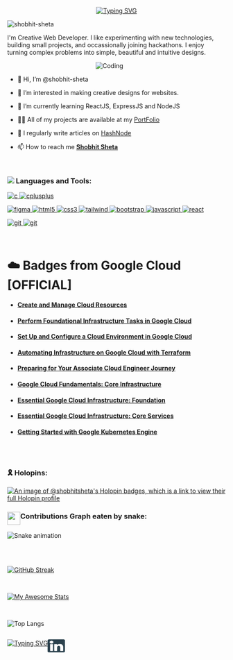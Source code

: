 <div align="center">
  
[![Typing SVG](https://readme-typing-svg.demolab.com?font=ubuntu&weight=900&size=30&duration=3000&pause=1000&color=3D698E&center=true&vCenter=true&width=435&lines=Hola!+It%2Cs+Shobhit+Sheta+;I+am+a...;UI+and+Web+Developer)](https://git.io/typing-svg)
  
</div>

<p align="left"> <img src="https://komarev.com/ghpvc/?username=shobhit-sheta&label=Profile%20views&color=0e75b6&style=flat" alt="shobhit-sheta" /> </p>

I'm Creative Web Developer. I like experimenting with new technologies, building small projects, and occassionally joining hackathons. I enjoy turning complex problems into simple, beautiful and intuitive designs.

<div>

<img align="right" alt="Coding" width="300" src="https://media.giphy.com/media/qgQUggAC3Pfv687qPC/giphy.gif">

<br>



- 👋 Hi, I’m @shobhit-sheta
- 👀 I’m interested in making creative designs for websites.
- 🌱 I’m currently learning ReactJS, ExpressJS and NodeJS

- 👨‍💻 All of my projects are available at my [PortFolio](https://shobhits-resume.netlify.app/)

- 📝 I regularly write articles on [HashNode](https://shobhitsheta.hashnode.dev/)

- 📫 How to reach me **[Shobhit Sheta](mailto:shobhitsheta@gmail.com)**

<br>


<h3 align="left"><img src = "https://media2.giphy.com/media/QssGEmpkyEOhBCb7e1/giphy.gif?cid=ecf05e47a0n3gi1bfqntqmob8g9aid1oyj2wr3ds3mg700bl&rid=giphy.gif" width = 30px align="top"> Languages and Tools:</h3>

<p align="left"> 
<a href="https://www.cprogramming.com/" target="_blank" rel="noreferrer"> <img src="https://skillicons.dev/icons?i=c" alt="c" width="40" height="40"/> </a> 
<a href="https://www.w3schools.com/cpp/" target="_blank" rel="noreferrer"> <img src="https://skillicons.dev/icons?i=cpp" alt="cplusplus" width="40" height="40"/> </a> 


<a href="https://www.figma.com/" target="_blank" rel="noreferrer"> <img src="https://skillicons.dev/icons?i=figma" alt="figma" width="40" height="40"/> </a> 
<a href="https://www.w3.org/html/" target="_blank" rel="noreferrer"> <img src="https://skillicons.dev/icons?i=html" alt="html5" width="40" height="40"/> </a> 
<a href="https://www.w3schools.com/css/" target="_blank" rel="noreferrer"> <img src="https://skillicons.dev/icons?i=css" alt="css3" width="40" height="40"/> </a> 
<a href="https://tailwindcss.com/" target="_blank" rel="noreferrer"> <img src="https://skillicons.dev/icons?i=tailwind" alt="tailwind" width="40" height="40"/> </a>
<a href="https://getbootstrap.com" target="_blank" rel="noreferrer"> <img src="https://skillicons.dev/icons?i=bootstrap" alt="bootstrap" width="40" height="40"/> </a>
<a href="https://developer.mozilla.org/en-US/docs/Web/JavaScript" target="_blank" rel="noreferrer"> <img src="https://skillicons.dev/icons?i=javascript" alt="javascript" width="40" height="40"/> </a> 
<a href="https://reactjs.org/" target="_blank" rel="noreferrer"> <img src="https://skillicons.dev/icons?i=react" alt="react" width="40" height="40"/> </a> 
 

<a href="https://git-scm.com/" target="_blank" rel="noreferrer"> <img src="https://skillicons.dev/icons?i=git" alt="git" width="40" height="40"/> </a> 
<a href="https://github.com/" target="_blank" rel="noreferrer"> <img src="https://skillicons.dev/icons?i=github" alt="git" width="40" height="40"/> </a> 
 
</p>

<br>

# ☁️ Badges from Google Cloud [OFFICIAL]

- #### [Create and Manage Cloud Resources](https://www.cloudskillsboost.google/public_profiles/5cb4eef7-7a40-44d0-b906-9d11e94cc9e4/badges/3032194)
- #### [Perform Foundational Infrastructure Tasks in Google Cloud](https://www.cloudskillsboost.google/public_profiles/5cb4eef7-7a40-44d0-b906-9d11e94cc9e4/badges/3025933)
- #### [Set Up and Configure a Cloud Environment in Google Cloud](https://www.cloudskillsboost.google/public_profiles/5cb4eef7-7a40-44d0-b906-9d11e94cc9e4/badges/3028013)
- #### [Automating Infrastructure on Google Cloud with Terraform](https://www.cloudskillsboost.google/public_profiles/5cb4eef7-7a40-44d0-b906-9d11e94cc9e4/badges/3032968)
- #### [Preparing for Your Associate Cloud Engineer Journey](https://www.cloudskillsboost.google/public_profiles/5cb4eef7-7a40-44d0-b906-9d11e94cc9e4/badges/2997719)
- #### [Google Cloud Fundamentals: Core Infrastructure](https://www.cloudskillsboost.google/public_profiles/5cb4eef7-7a40-44d0-b906-9d11e94cc9e4/badges/3033129)
- #### [Essential Google Cloud Infrastructure: Foundation](https://www.cloudskillsboost.google/public_profiles/5cb4eef7-7a40-44d0-b906-9d11e94cc9e4/badges/3033995)
- #### [Essential Google Cloud Infrastructure: Core Services](https://www.cloudskillsboost.google/public_profiles/5cb4eef7-7a40-44d0-b906-9d11e94cc9e4/badges/3042167)
- #### [Getting Started with Google Kubernetes Engine](https://www.cloudskillsboost.google/public_profiles/5cb4eef7-7a40-44d0-b906-9d11e94cc9e4/badges/3042167)
<br>


<br>

<h3 align="left">
🎗️ Holopins:
</h3>

[![An image of @shobhitsheta's Holopin badges, which is a link to view their full Holopin profile](https://holopin.me/shobhitsheta)](https://holopin.io/@shobhitsheta)
<br>

<h3 align="left">
<img src="https://media.giphy.com/media/iY8CRBdQXODJSCERIr/giphy.gif" width="30" height="30" align="top">Contributions Graph eaten by snake:
</h3>

![Snake animation](https://github.com/shobhit-sheta/shobhit-sheta/blob/output/github-contribution-grid-snake.svg)

<br>

<br>

[![GitHub Streak](https://github-readme-streak-stats.herokuapp.com?user=shobhit-sheta&theme=blueberry&background=003140&stroke=6E6E6E&ring=0088B0&currStreakNum=FFFFFF&fire=FFFFFF&sideNums=B8B8B8&currStreakLabel=CFCFCF&sideLabels=BABABA&dates=007BA0)](https://git.io/streak-stats)

<br>

[![My Awesome Stats](https://awesome-github-stats.azurewebsites.net/user-stats/shobhit-sheta?cardType=level&Background=003140&Ring=0088B0&Title=AEAEAEDC&Text=D1D1D1)](https://git.io/awesome-stats-card)

<br>

![Top Langs](https://github-readme-stats.vercel.app/api/top-langs/?username=shobhit-sheta)

<div  style="display:flex">
  
[![Typing SVG](https://readme-typing-svg.demolab.com?font=ubuntu&weight=900&size=30&duration=1&pause=1000&color=3D698E&vCenter=true&width=435&lines=Profile)](https://git.io/typing-svg)
  


<p >
<a href="https://www.linkedin.com/in/shobhit-sheta-572b16209/" target="blank"><img align="center" src="./linkedin-svgrepo-com.svg" alt="shobhit-sheta" height="30" width="40" /></a>
</p>
